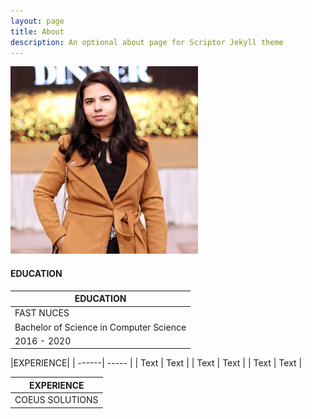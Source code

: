 ```yaml
---
layout: page
title: About 
description: An optional about page for Scriptor Jekyll theme
---
```


<img src="images/about.jpg"  style="width: 300px; height: 300px;  object-fit: cover;">


#### EDUCATION

|EDUCATION| 
| ------| 
| FAST NUCES |
| Bachelor of Science in Computer Science | 
| 2016 - 2020  | 

|EXPERIENCE|
| ------| ----- |
| Text  | Text  |
| Text  | Text  |
| Text  | Text  |

|EXPERIENCE| 
| ------| 
| COEUS SOLUTIONS | | Unity Game Developer (SE-2) || Apr 2023 - October 2024 | 

